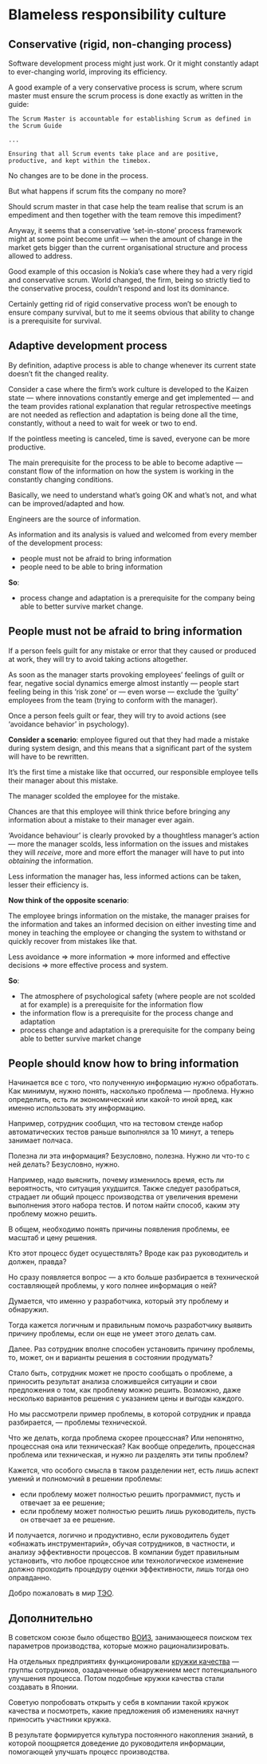# Blameless responsibility culture

## Conservative (rigid, non-changing process)

Software development process might just work. Or it might constantly adapt to ever-changing world, improving its efficiency.

A good example of a very conservative process is scrum, where scrum master must ensure the scrum process is done exactly as written in the guide:

```
The Scrum Master is accountable for establishing Scrum as defined in the Scrum Guide

...

Ensuring that all Scrum events take place and are positive, productive, and kept within the timebox.
```
No changes are to be done in the process.

But what happens if scrum fits the company no more?

Should scrum master in that case help the team realise that scrum is an empediment and then together with the team remove this impediment?

Anyway, it seems that a conservative ‘set-in-stone’ process framework might at some point become unfit — when the amount of change in the market gets bigger than the current organisational structure and process allowed to address.

Good example of this occasion is Nokia’s case where they had a very rigid and conservative scrum. World changed, the firm, being so strictly tied to the conservative process, couldn’t respond and lost its dominance.

Certainly getting rid of rigid conservative process won’t be enough to ensure company survival, but to me it seems obvious that ability to change is a prerequisite for survival.

## Adaptive development process

By definition, adaptive process is able to change whenever its current state doesn’t fit the changed reality.

Consider a case where the firm’s work culture is developed to the Kaizen state — where innovations constantly emerge and get implemented — and the team provides rational explanation that regular retrospective meetings are not needed as reflection and adaptation is being done all the time, constantly, without a need to wait for week or two to end.

If the pointless meeting is canceled, time is saved, everyone can be more productive.

The main prerequisite for the process to be able to become adaptive — constant flow of the information on how the system is working in the constantly changing conditions.

Basically, we need to understand what’s going OK and what’s not, and what can be improved/adapted and how.

Engineers are the source of information.

As information and its analysis is valued and welcomed from every member of the development process:
- people must not be afraid to bring information
- people need to be able to bring information

**So**:
- process change and adaptation is a prerequisite for the company being able to better survive market change.

## People must not be afraid to bring information

If a person feels guilt for any mistake or error that they caused or produced at work, they will try to avoid taking actions altogether.

As soon as the manager starts provoking employees’ feelings of guilt or fear, negative social dynamics emerge almost instantly — people start feeling being in this ‘risk zone’ or — even worse — exclude the ‘guilty’ employees from the team (trying to conform with the manager).

Once a person feels guilt or fear, they will try to avoid actions (see ‘avoidance behavior’ in psychology).

**Consider a scenario**: employee figured out that they had made a mistake during system design, and this means that a significant part of the system will have to be rewritten.

It’s the first time a mistake like that occurred, our responsible employee tells their manager about this mistake.

The manager scolded the employee for the mistake.

Chances are that this employee will think thrice before bringing any information about a mistake to their manager ever again.

‘Avoidance behaviour’ is clearly provoked by a thoughtless manager’s action — more the manager scolds, less information on the issues and mistakes they will _receive_, more and more effort the manager will have to put into _obtaining_ the information.

Less information the manager has, less informed actions can be taken, lesser their efficiency is.

**Now think of the opposite scenario**:

The employee brings information on the mistake, the manager praises for the information and takes an informed decision on either investing time and money in teaching the employee or changing the system to withstand or quickly recover from mistakes like that.

Less avoidance => more information => more informed and effective decisions => more effective process and system.

**So**:
- The atmosphere of psychological safety (where people are not scolded at for example) is a prerequisite for the information flow
- the information flow is a prerequisite for the process change and adaptation
- process change and adaptation is a prerequisite for the company being able to better survive market change

## People should know how to bring information

Начинается все с того, что полученную информацию нужно обработать. Как минимум, нужно понять, насколько проблема — проблема. Нужно определить, есть ли экономический или какой-то иной вред, как именно использовать эту информацию.

Например, сотрудник сообщил, что на тестовом стенде набор автоматических тестов раньше выполнялся за 10 минут, а теперь занимает полчаса.

Полезна ли эта информация? Безусловно, полезна. Нужно ли что-то с ней делать? Безусловно, нужно.

Например, надо выяснить, почему изменилось время, есть ли вероятность, что ситуация ухудшится. Также следует разобраться, страдает ли общий процесс производства от увеличения времени выполнения этого набора тестов. И потом найти способ, каким эту проблему можно решить.

В общем, необходимо понять причины появления проблемы, ее масштаб и цену решения.

Кто этот процесс будет осуществлять? Вроде как раз руководитель и должен, правда?

Но сразу появляется вопрос — а кто больше разбирается в технической составляющей проблемы, у кого полнее информация о ней?

Думается, что именно у разработчика, который эту проблему и обнаружил.

Тогда кажется логичным и правильным помочь разработчику выявить причину проблемы, если он еще не умеет этого делать сам.

Далее. Раз сотрудник вполне способен установить причину проблемы, то, может, он и варианты решения в состоянии продумать?

Стало быть, сотрудник может не просто сообщать о проблеме, а приносить результат анализа сложившейся ситуации и свои предложения о том, как проблему можно решить. Возможно, даже несколько вариантов решения с указанием цены и выгоды каждого.

Но мы рассмотрели пример проблемы, в которой сотрудник и правда разбирается, — проблемы технической.

Что же делать, когда проблема скорее процессная? Или непонятно, процессная она или техническая? Как вообще определить, процессная проблема или техническая, и нужно ли разделять эти типы проблем?

Кажется, что особого смысла в таком разделении нет, есть лишь аспект умений и полномочий в решении проблемы:
- если проблему может полностью решить программист, пусть и отвечает за ее решение;
- если проблему может полностью решить лишь руководитель, пусть он отвечает за ее решение.

И получается, логично и продуктивно, если руководитель будет «обнажать инструментарий», обучая сотрудников, в частности, и анализу эффективности процессов. В компании будет правильным установить, что любое процессное или технологическое изменение должно проходить процедуру оценки эффективности, лишь тогда оно оправданно.

Добро пожаловать в мир [ТЭО](https://ru.wikipedia.org/wiki/Технико-экономическое_обоснование).

## Дополнительно

В советском союзе было общество [ВОИЗ](https://ru.wikipedia.org/wiki/Всесоюзное_общество_изобретателей_и_рационализаторов), занимающееся поиском тех параметров производства, которые можно рационализировать.

На отдельных предприятиях функционировали [кружки качества](https://ru.wikipedia.org/wiki/Кружок_качества) — группы сотрудников, озадаченные обнаружением мест потенциального улучшения процесса. Потом подобные кружки качества стали создавать в Японии.

Советую попробовать открыть у себя в компании такой кружок качества и посмотреть, какие предложения об изменениях начнут приносить участники кружка.

В результате формируется культура постоянного накопления знаний, в которой поощряется доведение до руководителя информации, помогающей улучшать процесс производства.

